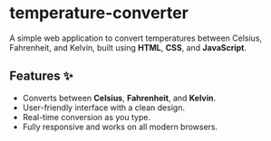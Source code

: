 # temperature-converter

A simple web application to convert temperatures between Celsius, Fahrenheit, and Kelvin, built using **HTML**, **CSS**, and **JavaScript**.

## Features ✨

- Converts between **Celsius**, **Fahrenheit**, and **Kelvin**.
- User-friendly interface with a clean design.
- Real-time conversion as you type.
- Fully responsive and works on all modern browsers.
